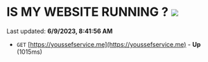 # IS MY WEBSITE RUNNING ? [![](https://img.shields.io/static/v1?label=Sponsor&message=%E2%9D%A4&logo=GitHub&color=%23fe8e86)](https://github.com/sponsors/<username>)

Last updated: **6/9/2023, 8:41:56 AM**

- `GET` [https://youssefservice.me](https://youssefservice.me) - **Up** (1015ms)
